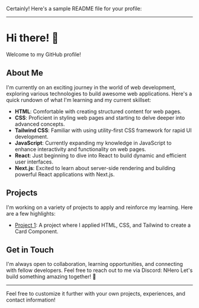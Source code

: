 Certainly! Here's a sample README file for your profile:

---

# Hi there! 👋

Welcome to my GitHub profile!

## About Me

I'm currently on an exciting journey in the world of web development, exploring various technologies to build awesome web applications. Here's a quick rundown of what I'm learning and my current skillset:

- **HTML**: Comfortable with creating structured content for web pages.
- **CSS**: Proficient in styling web pages and starting to delve deeper into advanced concepts.
- **Tailwind CSS**: Familiar with using utility-first CSS framework for rapid UI development.
- **JavaScript**: Currently expanding my knowledge in JavaScript to enhance interactivity and functionality on web pages.
- **React**: Just beginning to dive into React to build dynamic and efficient user interfaces.
- **Next.js**: Excited to learn about server-side rendering and building powerful React applications with Next.js.

## Projects

I'm working on a variety of projects to apply and reinforce my learning. Here are a few highlights:

- [Project 1](https://github.com/NHeroOP/product-preview-card-component/): A project where I applied HTML, CSS, and Tailwind to create a Card Component.
<!-- [Project 2](link): An ongoing project using React to build a dynamic single-page application (SPA).
- [Project 3](link): Experimenting with Next.js to understand server-side rendering and its advantages. -->

## Get in Touch

I'm always open to collaboration, learning opportunities, and connecting with fellow developers. Feel free to reach out to me via Discord: NHero
Let's build something amazing together! 🚀

---

Feel free to customize it further with your own projects, experiences, and contact information!
